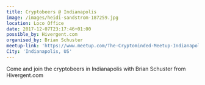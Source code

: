 ```yaml
---
title: Cryptobeers @ Indianapolis
image: /images/heidi-sandstrom-187259.jpg
location: Loco Office
date: 2017-12-07T23:17:46+01:00
possible_by: Hivergent.com
organised_by: Brian Schuster
meetup-link: 'https://www.meetup.com/The-Cryptominded-Meetup-Indianapolis-Edition/'
City: 'Indianapolis, US'
---
```

Come and join the cryptobeers in Indianapolis with Brian Schuster from Hivergent.com
